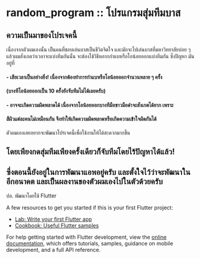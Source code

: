 # random_program :: โปรแกรมสุ่มทีมบาส

## ความเป็นมาของโปรเจคนี้
เนื่องจากตัวผมเองนั้น เป็นคนที่ชอบเล่นบาสเป็นชีวิตจิตใจ และมักจะไปเล่นบาสที่มหาวิทยาลัยบ่อย ๆ 
แล้วผมสังเกตว่าเวลาจะแบ่งทีมกันนั้น จะต้องใช้วิธีหลากกำแบหรือโอน้อยออกแบ่งทีมกัน ซึ่งปัญหา
มันอยู่ที่

#### - เสียเวลาเป็นอย่างยิ่ง! เนื่องจากต้องทำการกำแบหรือโอน้อยออกจำนวนหลาย ๆ ครั้ง 
#### (บางทีโอน้อยออกเป็น 10 ครั้งยังจับทีมไม่ได้เลยครับ)
#### - อาจจะเกิดความผิดพลาดได้ เนื่องจากโอน้อยออกบางทีมือขาวมือดำจะสังเกตได้ยาก เพราะ
#### สีผิวแต่ละคนไม่เหมือนกัน จึงทำให้เกิดความผิดพลาดหรือเกิดความเข้าใจผิดกันได้

ตัวผมเองเลยอยากจะพัฒนาโปรเจคนี้เพื่อใช้งานให้ได้สะดวกมากขึ้น 
## โดยเพียงกดสุ่มทีมเพียงครั้งเดียวก็จับทีมโดยไร้ปัญหาได้แล้ว!
## ซึ่งตอนนี้ยังอยู่ในการพัฒนาแอพอยู่ครับ และตั้งใจไว้ว่าจะพัฒนาในอีกอนาคต และเป็นผลงานของตัวผมเองไปในตัวด้วยครับ

ปล. พัฒนาโดยใช้ Flutter

A few resources to get you started if this is your first Flutter project:

- [Lab: Write your first Flutter app](https://docs.flutter.dev/get-started/codelab)
- [Cookbook: Useful Flutter samples](https://docs.flutter.dev/cookbook)

For help getting started with Flutter development, view the
[online documentation](https://docs.flutter.dev/), which offers tutorials,
samples, guidance on mobile development, and a full API reference.
